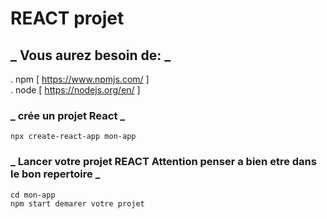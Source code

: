 # REACT projet


## _ Vous aurez besoin de: _


. npm  [ https://www.npmjs.com/ ]   
. node [ https://nodejs.org/en/ ]


### _ crée un projet React _

    npx create-react-app mon-app

### _ Lancer votre projet REACT Attention penser a bien etre dans le bon repertoire _
    
    cd mon-app 
    npm start demarer votre projet